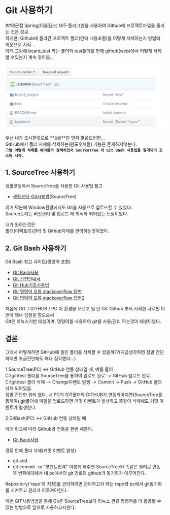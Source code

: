 # Git 사용하기
##의문점
Spring(이클립스) GIT-플러그인을 사용하여 Github에 프로젝트파일을 올리는 것은 성공.<br>
하지만, Github에 올라간 프로젝트 폴더(안에 내용포함)를 어떻게 삭제하는지 방법에 의문으로 시작...<br>
아래 그림에 board_test 라는 폴더와 test폴더를 현재 github(web)에서 어떻게 삭제할 수있는지 계속 찾아봄...

![img1](../img/git/2.jpg "title")


우선 내가 조사한것으로 **`결론`**만 먼저 말씀드리면...<br>
GitHub에서 폴더 자체를 삭제하는(윈도우처럼) 기능은 존재하지않는다.<br>
**``그럼 어떻게 삭제를 해야할까 검색하면서 SourceTree 와 Git Bash 사용법을 알게되어 포스팅 시작.``**


## 1. SourceTree 사용하기
생활코딩에서 SourceTree를 사용한 Git 사용법 참고
- [생활코딩-Git사용법](https://opentutorials.org/course/1492)(SourceTree)<br>

이거 덕분에 Window환경에서도 Git을 자동으로 업로드할 수 있었다.<br>
Source트리는 버전관리 및 업로드 에 최적화 되어있는 느낌이었다.<br>

내가 원하는것은<br>
폴더(디렉토리)관리 및 Github자체를 관리하는것이었다.<br>

## 2. Git Bash 사용하기
Git Bash 참고 사이트(명령어 포함)

- [Git Bash사용](http://emflant.tistory.com/123)
- [Git 간편안내서](http://rogerdudler.github.io/git-guide/index.ko.html)
- [Git Hub기초사용법](http://booolean.tistory.com/443)
- [Git 명렁어 오류 stackoverflow 답변](http://stackoverflow.com/questions/10721624/github-changes-not-staged-for-commit)
- [Git 명렁어 오류 stackoverflow 답변2](http://stackoverflow.com/questions/10721624/github-changes-not-staged-for-commit)

처음에 GIT / GITHUB / PC 이 환경을 모르고 일 단 Git-Github 부터 시작한 나로썬 이번에 꽤나 삽질을 함으로써<br>
Git은 리눅스기반 태생이며, 명령어를 사용하여 git를 사용/관리 하는것이 태생이었다.<br>

## 결론
그래서 어떻게하면 GitHub에 올린 폴더를 삭제할 수 있을까??(지금생각하면 정말 간단하지만 조금전만해도 꽤나 심각했다...)<br>

1 SourceTree(PC) <-> GitHub 연동 상태일 때,
예를 들어 <br>
C:\\git\\test 폴더를 SourceTree를 통하여 업로드 완료 -> GitHub 업로드 완료. <br>
C:\\git\\test 폴더 삭제 -> Change이벤트 발생 -> Commit -> Push -> GitHub 폴더 삭제 되어있음. <br>
정말 간단한 원리 였다. 내 PC의 GIT폴더와 GITHUB가 연동되어지면(SourceTree를 통하여)
git폴더에 파일을 업로드하면 커밋 이벤트가 발생하고 똑같이 삭제해도 커밋 이벤트가 발생한다.<br>

2 GitBash(PC) <-> GitHub 연동 상태일 때<br>

아래 링크에 따라 Github과 연동을 한번 해준다.
- [Git Bash사용](http://emflant.tistory.com/123)

경로 안에 폴더 삭제(커밋 이벤트 발생)
- git add .
- git commit -m "코멘트입력"
이렇게 해주면 SourceTree와 똑같은 원리로 연동 후 변화에대해서 내 pc에서의 git 경로와 github가 동기화가 이루어진다.<br>

Repository('repo'라 지칭)를 관리하려면 관리하고자 하는 repo와 pc에서 git동기화를 시켜주고 관리가 이루져야한다.<br>

이번 GIT사용방법을 통해 Git은 SourceTree보다 리눅스 관련 명령어를 더 활용할 수 있는 방법으로 앞으로 사용하고자한다.
